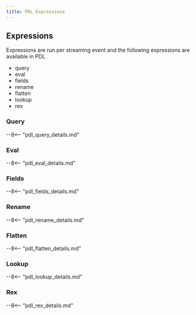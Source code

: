 ```yaml
---
title: PDL Expressions
---
```


## Expressions
Expressions are run per streaming event and the following expressions are available in PDL.

- query
- eval
- fields
- rename
- flatten
- lookup
- rex

### Query
--8<-- "pdl_query_details.md"

### Eval
--8<-- "pdl_eval_details.md"

### Fields
--8<-- "pdl_fields_details.md"

### Rename
--8<-- "pdl_rename_details.md"

### Flatten
--8<-- "pdl_flatten_details.md"

### Lookup
--8<-- "pdl_lookup_details.md"

### Rex
--8<-- "pdl_rex_details.md"
